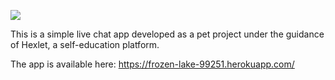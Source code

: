 ![](https://github.com/sol-un/frontend-project-lvl4-Live-Chat/actions/workflows/Node%20CI/badge.svg)

This is a simple live chat app developed as a pet project under the guidance of Hexlet, a self-education platform.

The app is available here: https://frozen-lake-99251.herokuapp.com/
```
